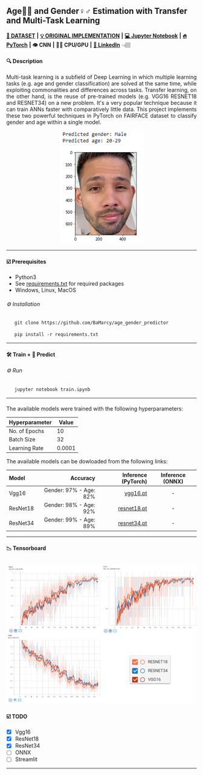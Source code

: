  ## Age👶👴 and Gender♀️♂️ Estimation with Transfer and Multi-Task Learning
 
[**💾 DATASET**](https://github.com/joojs/fairface) **|** [**💡 ORIGINAL IMPLEMENTATION**](https://github.com/dchen236/FairFace) **|** [**💻 Jupyter Notebook**](https://jupyter.org/install) **|** [**🔥 PyTorch**](https://pytorch.org/get-started/locally/) **|** **👁 CNN** **|** **💪🏽 CPU/GPU** **|**  [**🔗 LinkedIn**](https://www.linkedin.com/in/marcellbalogh) 👈🏽
#### 🔍 Description
<p align="justify">Multi-task learning is a subfield of Deep Learning in which multiple learning tasks (e.g. age and gender classification) are solved at the same time, while exploiting commonalities and differences across tasks. Transfer learning, on the other hand, is the reuse of pre-trained models (e.g. VGG16 RESNET18 and RESNET34) on a new problem. It's a very popular technique because it can train ANNs faster with comparatively little data. This project implements these two powerful techniques in PyTorch on FAIRFACE dataset to classify gender and age within a single model.</p>

<p align="center">
  <img src="test.PNG">
</p>

---
#### ☑️ Prerequisites
- Python3
- See [requirements.txt](requirements.txt) for required packages
- Windows, Linux, MacOS

###### ⚙️ Installation
```html
   git clone https://github.com/BaMarcy/age_gender_predictor
```
```html
   pip install -r requirements.txt
```
---
#### 🛠️ Train + 💊 Predict
###### ⚙️ Run
```html
   jupyter notebook train.ipynb
```
---
#### 
The available models were trained with the following hyperparameters:

Hyperparameter  | Value
------------- | -------------
No. of Epochs | 10
Batch Size | 32
Learning Rate | 0.0001

The available models can be dowloaded from the following links:

Model | Accuracy | Inference (PyTorch) | Inference (ONNX)
| :--- | ---: | ---: | :---:
Vgg16  | Gender: 97% - Age: 82% | [vgg16.pt](https://drive.google.com/file/d/10L8BJqydyWBBmOI0T8QYedVYNnkCjAFP/view?usp=sharing) | -
ResNet18  | Gender: 98% - Age: 92% | [resnet18.pt](https://drive.google.com/file/d/10L8BJqydyWBBmOI0T8QYedVYNnkCjAFP/view?usp=sharing)| -
ResNet34  | Gender: 99% - Age: 89% | [resnet34.pt](https://drive.google.com/file/d/16U9HuW3ysy-EmS5xCnaX9MMHglcASjmK/view?usp=sharing)| -

---
#### 📉 Tensorboard

![](tensorboard.png)
---
#### ☑️ TODO
- [x] Vgg16
- [x] ResNet18
- [x] ResNet34
- [ ] ONNX
- [ ] Streamlit
---
